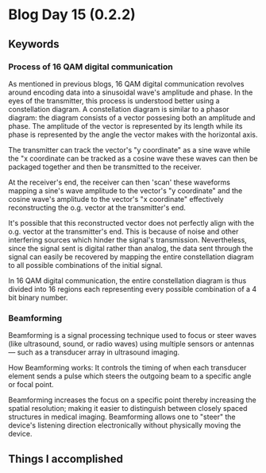 # Blog Day 15 (0.2.2)

## Keywords
### Process of 16 QAM digital communication
As mentioned in previous blogs, 16 QAM digital communication revolves around encoding data into a sinusoidal wave's amplitude and phase. In the eyes of the transmitter, this process is understood better using a constellation diagram. A constellation diagram is similar to a phasor diagram: the diagram consists of a vector possesing both an amplitude and phase. The amplitude of the vector is represented by its length while its phase is represented by the angle the vector makes with the horizontal axis.

The transmitter can track the vector's "y coordinate" as a sine wave while the "x coordinate can be tracked as a cosine wave these waves can then be packaged together and then be transmitted to the receiver.

At the receiver's end, the receiver can then 'scan' these waveforms mapping a sine's wave amplitude to the vector's "y coordinate" and the cosine wave's amplitude to the vector's "x coordinate" effectively reconstructing the o.g. vector at the transmitter's end. 

It's possible that this reconstructed vector does not perfectly align with the o.g. vector at the transmitter's end. This is because of noise and other interfering sources which hinder the signal's transmission. Nevertheless, since the signal sent is digital rather than analog, the data sent through the signal can easily be recovered by mapping the entire constellation diagram to all possible combinations of the initial signal.

In 16 QAM digital communication, the entire constellation diagram is thus divided into 16 regions each representing every possible combination of a 4 bit binary number.

### Beamforming
Beamforming is a signal processing technique used to focus or steer waves (like ultrasound, sound, or radio waves) using multiple sensors or antennas — such as a transducer array in ultrasound imaging.

How Beamforming works:
It controls the timing of when each transducer element sends a pulse which steers the outgoing beam to a specific angle or focal point.

Beamforming increases the focus on a specific point thereby increasing the spatial resolution; making it easier to distinguish between closely spaced structures in medical imaging. Beamforming allows one to "steer" the device's listening direction electronically without physically moving the device.

## Things I accomplished

